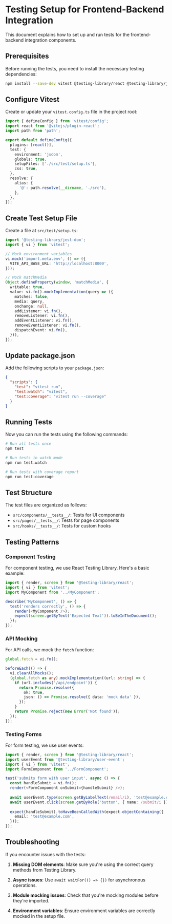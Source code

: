 # Testing Setup for Frontend-Backend Integration

This document explains how to set up and run tests for the frontend-backend integration components.

## Prerequisites

Before running the tests, you need to install the necessary testing dependencies:

```bash
npm install --save-dev vitest @testing-library/react @testing-library/jest-dom @testing-library/user-event jsdom
```

## Configure Vitest

Create or update your `vitest.config.ts` file in the project root:

```typescript
import { defineConfig } from 'vitest/config';
import react from '@vitejs/plugin-react';
import path from 'path';

export default defineConfig({
  plugins: [react()],
  test: {
    environment: 'jsdom',
    globals: true,
    setupFiles: ['./src/test/setup.ts'],
    css: true,
  },
  resolve: {
    alias: {
      '@': path.resolve(__dirname, './src'),
    },
  },
});
```

## Create Test Setup File

Create a file at `src/test/setup.ts`:

```typescript
import '@testing-library/jest-dom';
import { vi } from 'vitest';

// Mock environment variables
vi.mock('import.meta.env', () => ({
  VITE_API_BASE_URL: 'http://localhost:8000',
}));

// Mock matchMedia
Object.defineProperty(window, 'matchMedia', {
  writable: true,
  value: vi.fn().mockImplementation(query => ({
    matches: false,
    media: query,
    onchange: null,
    addListener: vi.fn(),
    removeListener: vi.fn(),
    addEventListener: vi.fn(),
    removeEventListener: vi.fn(),
    dispatchEvent: vi.fn(),
  })),
});
```

## Update package.json

Add the following scripts to your `package.json`:

```json
{
  "scripts": {
    "test": "vitest run",
    "test:watch": "vitest",
    "test:coverage": "vitest run --coverage"
  }
}
```

## Running Tests

Now you can run the tests using the following commands:

```bash
# Run all tests once
npm test

# Run tests in watch mode
npm run test:watch

# Run tests with coverage report
npm run test:coverage
```

## Test Structure

The test files are organized as follows:

- `src/components/__tests__/`: Tests for UI components
- `src/pages/__tests__/`: Tests for page components
- `src/hooks/__tests__/`: Tests for custom hooks

## Testing Patterns

### Component Testing

For component testing, we use React Testing Library. Here's a basic example:

```typescript
import { render, screen } from '@testing-library/react';
import { vi } from 'vitest';
import MyComponent from '../MyComponent';

describe('MyComponent', () => {
  test('renders correctly', () => {
    render(<MyComponent />);
    expect(screen.getByText('Expected Text')).toBeInTheDocument();
  });
});
```

### API Mocking

For API calls, we mock the `fetch` function:

```typescript
global.fetch = vi.fn();

beforeEach(() => {
  vi.clearAllMocks();
  (global.fetch as any).mockImplementation((url: string) => {
    if (url.includes('/api/endpoint')) {
      return Promise.resolve({
        ok: true,
        json: () => Promise.resolve({ data: 'mock data' }),
      });
    }
    return Promise.reject(new Error('Not found'));
  });
});
```

### Testing Forms

For form testing, we use user events:

```typescript
import { render, screen } from '@testing-library/react';
import userEvent from '@testing-library/user-event';
import { vi } from 'vitest';
import FormComponent from '../FormComponent';

test('submits form with user input', async () => {
  const handleSubmit = vi.fn();
  render(<FormComponent onSubmit={handleSubmit} />);
  
  await userEvent.type(screen.getByLabelText(/email/i), 'test@example.com');
  await userEvent.click(screen.getByRole('button', { name: /submit/i }));
  
  expect(handleSubmit).toHaveBeenCalledWith(expect.objectContaining({
    email: 'test@example.com',
  }));
});
```

## Troubleshooting

If you encounter issues with the tests:

1. **Missing DOM elements**: Make sure you're using the correct query methods from Testing Library.

2. **Async issues**: Use `await waitFor(() => {})` for asynchronous operations.

3. **Module mocking issues**: Check that you're mocking modules before they're imported.

4. **Environment variables**: Ensure environment variables are correctly mocked in the setup file. 